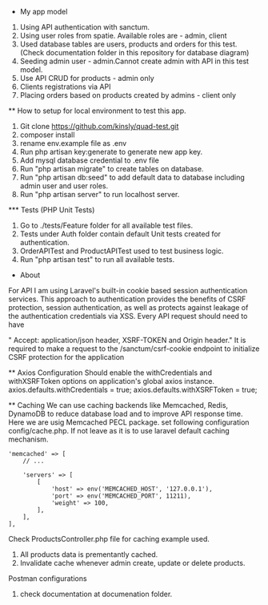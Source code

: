 * My app model
1. Using API authentication with sanctum.
2. Using user roles from spatie. Available roles are - admin, client
3. Used database tables are users, products and orders for this test. (Check documentation folder in this repository for database diagram)
4. Seeding admin user - admin.Cannot create admin with API in this test model.
5. Use API CRUD for products - admin only
6. Clients registrations via API
7. Placing orders based on products created by admins - client only

** How to setup for local environment to test this app.
1. Git clone https://github.com/kinsly/quad-test.git
2. composer install
3. rename env.example file as .env
4. Run php artisan key:generate to generate new app key.
5. Add mysql database credential to .env file
6. Run "php artisan migrate" to create tables on database.
7. Run "php artisan db:seed" to add default data to database including admin user and user roles.
8. Run "php artisan server" to run localhost server.

*** Tests (PHP Unit Tests)
1. Go to ./tests/Feature folder for all available test files.
2. Tests under Auth folder contain default Unit tests created for authentication.
3. OrderAPITest and ProductAPITest used to test business logic.
4. Run "php artisan test" to run all available tests.

* About

For API I am using Laravel's built-in cookie based session authentication services. This approach to authentication provides the benefits of CSRF protection, session authentication, as well as protects against leakage of the authentication credentials via XSS. Every API request should need to have

" Accept: application/json header, XSRF-TOKEN and Origin header."
It is required to make a request to the /sanctum/csrf-cookie endpoint to initialize CSRF protection for the application

** Axios Configuration
Should enable the withCredentials and withXSRFToken options on application's global axios instance. 
axios.defaults.withCredentials = true;
axios.defaults.withXSRFToken = true;

** Caching
We can use caching backends like Memcached, Redis, DynamoDB to reduce database load and to improve API response time. Here we are usig  Memcached PECL package. set following configuration config/cache.php. If not leave as it is to use laravel default caching mechanism. 
``` 
'memcached' => [
    // ...
 
    'servers' => [
        [
            'host' => env('MEMCACHED_HOST', '127.0.0.1'),
            'port' => env('MEMCACHED_PORT', 11211),
            'weight' => 100,
        ],
    ],
],
```
Check ProductsController.php file for caching example used. 
1. All products data is prementantly cached.
2. Invalidate cache whenever admin create, update or delete products.

Postman configurations
1. check documentation at documenation folder.